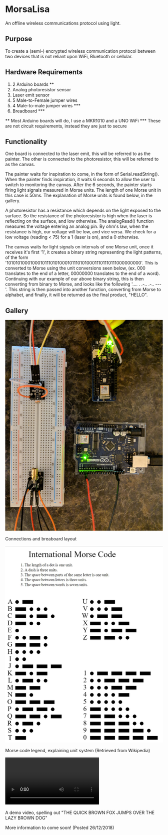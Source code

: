 # MorsaLisa
An offline wireless communications protocol using light.
## Purpose
To create a (semi-) encrypted wireless communication protocol between two devices that is not reliant upon WiFi, Bluetooth or cellular.

## Hardware Requirements
1. 2 Arduino boards **
2. Analog photoresistor sensor
3. Laser emit sensor
4. 5 Male-to-Female jumper wires
5. 4 Male-to-male jumper wires ***
6. Breadboard ***

** Most Arduino boards will do, I use a MKR1010 and a UNO WiFi
*** These are not circuit requirements, instead they are just to secure  

## Functionality
One board is connected to the laser emit, this will be referred to as the painter. The other is connected to the photoresistor, this will be referred to as the canvas.

The painter waits for inspiration to come, in the form of Serial.readString(). When the painter finds inspiration, it waits 6 seconds to allow the user to switch to monitoring the canvas. After the 6 seconds, the painter starts firing light signals measured in Morse units. The length of one Morse unit in this case is 50ms. The explanation of Morse units is found below, in the gallery.

A photoresistor has a resistance which depends on the light exposed to the surface. So the resistance of the photoresistor is high when the laser is reflecting on the surface, and low otherwise. The analogRead() function measures the voltage entering an analog pin. By ohm's law, when the resistance is high, our voltage will be low, and vice versa. We check for a low voltage (reading < 75) for a 1 (laser is on), and a 0 otherwise.

The canvas waits for light signals on intervals of one Morse unit, once it receives it's first '1', it creates a binary string representing the light patterns, of the form '1010101000100010111010100010111010100011101110111000000000'. This is converted to Morse using the unit conversions seen below, (ex. 000 translates to the end of a letter, 00000000 translates to the end of a word). Continuing with our example of our above binary string, this is then converting from binary to Morse, and looks like the following '.... . .-.. .-.. ---'. This string is then passed into another function, converting from Morse to alphabet, and finally, it will be returned as the final product, "HELLO".

## Gallery
![alt text](https://raw.githubusercontent.com/RohitKochhar/MorsaLisa/master/Public/Images/BreadboardLayout.jpg)

Connections and breaboard layout

![alt text](https://raw.githubusercontent.com/RohitKochhar/MorsaLisa/master/Public/Images/MorseLegend.JPG)

Morse code legend, explaining unit system (Retrieved from Wikipedia)

![alt text](https://raw.githubusercontent.com/RohitKochhar/MorsaLisa/master/Public/Videos/demo.mp4)

A demo video, spelling out "THE QUICK BROWN FOX JUMPS OVER THE LAZY BROWN DOG"

More information to come soon! (Posted 26/12/2018)
